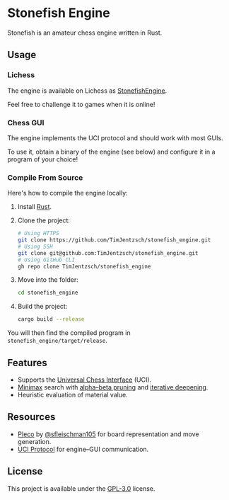 # Stonefish Engine

Stonefish is an amateur chess engine written in Rust.

## Usage

### Lichess

The engine is available on Lichess as [StonefishEngine](https://lichess.org/@/StonefishEngine).

Feel free to challenge it to games when it is online!

### Chess GUI

The engine implements the UCI protocol and should work with most GUIs.

To use it, obtain a binary of the engine (see below) and configure it in a program of your choice!

### Compile From Source

Here's how to compile the engine locally:

1. Install [Rust](https://www.rust-lang.org/learn/get-started).
2. Clone the project:
     
    ```sh
    # Using HTTPS
    git clone https://github.com/TimJentzsch/stonefish_engine.git
    # Using SSH
    git clone git@github.com:TimJentzsch/stonefish_engine.git
    # Using GitHub CLI
    gh repo clone TimJentzsch/stonefish_engine
    ```
3. Move into the folder:

    ```sh
    cd stonefish_engine
    ```
4. Build the project:

    ```sh
    cargo build --release
    ```

You will then find the compiled program in `stonefish_engine/target/release`.

## Features

- Supports the [Universal Chess Interface](https://backscattering.de/chess/uci/) (UCI).
- [Minimax](https://en.wikipedia.org/wiki/Minimax) search with [alpha–beta pruning](https://en.wikipedia.org/wiki/Alpha%E2%80%93beta_pruning) and [iterative deepening](https://en.wikipedia.org/wiki/Iterative_deepening_depth-first_search).
- Heuristic evaluation of material value.

## Resources

- [Pleco](https://github.com/sfleischman105/Pleco) by [@sfleischman105](https://github.com/sfleischman105https://github.com/sfleischman105) for board representation and move generation.
- [UCI Protocol](https://backscattering.de/chess/uci/) for engine–GUI communication.

## License

This project is available under the [GPL-3.0](LICENSE) license.
